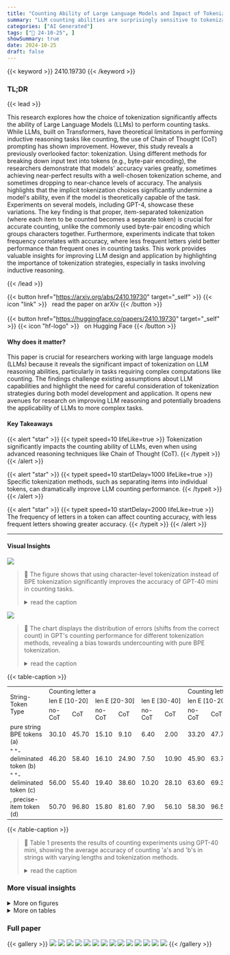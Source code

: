 ```yaml
---
title: "Counting Ability of Large Language Models and Impact of Tokenization"
summary: "LLM counting abilities are surprisingly sensitive to tokenization;  carefully crafted tokenization strategies significantly improve accuracy, bridging the gap between theory and practice."
categories: ["AI Generated"]
tags: ["🔖 24-10-25", ]
showSummary: true
date: 2024-10-25
draft: false
---
```


{{< keyword >}} 2410.19730 {{< /keyword >}}

### TL;DR


{{< lead >}}

This research explores how the choice of tokenization significantly affects the ability of Large Language Models (LLMs) to perform counting tasks.  While LLMs, built on Transformers, have theoretical limitations in performing inductive reasoning tasks like counting, the use of Chain of Thought (CoT) prompting has shown improvement. However, this study reveals a previously overlooked factor: tokenization.  Using different methods for breaking down input text into tokens (e.g., byte-pair encoding), the researchers demonstrate that models' accuracy varies greatly, sometimes achieving near-perfect results with a well-chosen tokenization scheme, and sometimes dropping to near-chance levels of accuracy.  The analysis highlights that the implicit tokenization choices significantly undermine a model's ability, even if the model is theoretically capable of the task.  Experiments on several models, including GPT-4, showcase these variations. The key finding is that proper, item-separated tokenization (where each item to be counted becomes a separate token) is crucial for accurate counting, unlike the commonly used byte-pair encoding which groups characters together. Furthermore, experiments indicate that token frequency correlates with accuracy, where less frequent letters yield better performance than frequent ones in counting tasks. This work provides valuable insights for improving LLM design and application by highlighting the importance of tokenization strategies, especially in tasks involving inductive reasoning.

{{< /lead >}}


{{< button href="https://arxiv.org/abs/2410.19730" target="_self" >}}
{{< icon "link" >}} &nbsp; read the paper on arXiv
{{< /button >}}
<br><br>
{{< button href="https://huggingface.co/papers/2410.19730" target="_self" >}}
{{< icon "hf-logo" >}} &nbsp; on Hugging Face
{{< /button >}}

#### Why does it matter?
This paper is crucial for researchers working with large language models (LLMs) because it reveals the significant impact of tokenization on LLM reasoning abilities, particularly in tasks requiring complex computations like counting.  The findings challenge existing assumptions about LLM capabilities and highlight the need for careful consideration of tokenization strategies during both model development and application.  It opens new avenues for research on improving LLM reasoning and potentially broadens the applicability of LLMs to more complex tasks.
#### Key Takeaways

{{< alert "star" >}}
{{< typeit speed=10 lifeLike=true >}} Tokenization significantly impacts the counting ability of LLMs, even when using advanced reasoning techniques like Chain of Thought (CoT). {{< /typeit >}}
{{< /alert >}}

{{< alert "star" >}}
{{< typeit speed=10 startDelay=1000 lifeLike=true >}} Specific tokenization methods, such as separating items into individual tokens, can dramatically improve LLM counting performance. {{< /typeit >}}
{{< /alert >}}

{{< alert "star" >}}
{{< typeit speed=10 startDelay=2000 lifeLike=true >}} The frequency of letters in a token can affect counting accuracy, with less frequent letters showing greater accuracy. {{< /typeit >}}
{{< /alert >}}

------
#### Visual Insights



![](https://ai-paper-reviewer.com/2410.19730/figures_1_0.png)

> 🔼 The figure shows that using character-level tokenization instead of BPE tokenization significantly improves the accuracy of GPT-40 mini in counting tasks.
> <details>
> <summary>read the caption</summary>
> Figure 1: Experimental results on average counting accuracy based on different tokenization choices, using GPT-40 mini. Our approach treats the model as a black-box, manipulating BPE tokenizers to function differently through carefully engineered string formats.
> </details>





![](https://ai-paper-reviewer.com/2410.19730/charts_7_0.png)

> 🔼 The chart displays the distribution of errors (shifts from the correct count) in GPT's counting performance for different tokenization methods, revealing a bias towards undercounting with pure BPE tokenization.
> <details>
> <summary>read the caption</summary>
> Figure 4: Distribution of shift from correct count to GPT-calculated count, for each type of string-token fomrat (a), (b), (c) and (d) in order. The statsiticas show the results for letter a at length range [30, 40], as this range the error rate is high. We only calculate the shift when error is made, as correct counting instance does not have any shift.
> </details>





{{< table-caption >}}
<table id='0' style='font-size:14px'><tr><td rowspan="3">String-Token Type</td><td colspan="6">Counting letter a</td><td colspan="6">Counting letter b</td></tr><tr><td colspan="2">len E [10-20]</td><td colspan="2">len E [20-30]</td><td colspan="2">len E [30-40]</td><td colspan="2">len E [10-20]</td><td colspan="2">len E [20-30]</td><td colspan="2">len E [30-40]</td></tr><tr><td>no-CoT</td><td>CoT</td><td>no-CoT</td><td>CoT</td><td>no-CoT</td><td>CoT</td><td>no-CoT</td><td>CoT</td><td>no-CoT</td><td>CoT</td><td>no-CoT</td><td>CoT</td></tr><tr><td>pure string BPE tokens (a)</td><td>30.10</td><td>45.70</td><td>15.10</td><td>9.10</td><td>6.40</td><td>2.00</td><td>33.20</td><td>47.70</td><td>14.00</td><td>9.40</td><td>3.80</td><td>2.70</td></tr><tr><td>" "-deliminated token (b)</td><td>46.20</td><td>58.40</td><td>16.10</td><td>24.90</td><td>7.50</td><td>10.90</td><td>45.90</td><td>63.70</td><td>17.60</td><td>34.00</td><td>5.60</td><td>18.60</td></tr><tr><td>" "-deliminated token (c)</td><td>56.00</td><td>55.40</td><td>19.40</td><td>38.60</td><td>10.20</td><td>28.10</td><td>63.60</td><td>69.30</td><td>32.80</td><td>56.10</td><td>13.90</td><td>42.30</td></tr><tr><td>, precise-item token (d)</td><td>50.70</td><td>96.80</td><td>15.80</td><td>81.60</td><td>7.90</td><td>56.10</td><td>58.30</td><td>96.50</td><td>30.20</td><td>90.00</td><td>12.60</td><td>70.80</td></tr></table>{{< /table-caption >}}

> 🔼 Table 1 presents the results of counting experiments using GPT-40 mini, showing the average accuracy of counting 'a's and 'b's in strings with varying lengths and tokenization methods.
> <details>
> <summary>read the caption</summary>
> Table 1: Resulst of counting as and bs in string consisting of letter a and b, using GPT-40-mini API. Numbers indicate the average accuracy (%) over 1000 random generated instances.
> </details>



### More visual insights

<details>
<summary>More on figures
</summary>


![](https://ai-paper-reviewer.com/2410.19730/figures_4_0.png)

> 🔼 The figure illustrates the inductive counting process performed by humans, recurrent neural networks (RNNs), and large language models (LLMs) using chain-of-thought (CoT).
> <details>
> <summary>read the caption</summary>
> Figure 2: Illustration of inductive counting as performed by humans, RNNs, and LLMs with CoT, respectively.
> </details>



![](https://ai-paper-reviewer.com/2410.19730/figures_4_1.png)

> 🔼 The figure illustrates the inductive counting process performed by humans, recurrent neural networks (RNNs), and large language models (LLMs) using Chain of Thought (CoT).
> <details>
> <summary>read the caption</summary>
> Figure 2: Illustration of inductive counting as performed by humans, RNNs, and LLMs with CoT, respectively.
> </details>



![](https://ai-paper-reviewer.com/2410.19730/figures_8_0.png)

> 🔼 Figure 5 shows a pairwise comparison of counting accuracy for different letter pairs (a,b and e,z) across various string tokenization methods and CoT conditions.
> <details>
> <summary>read the caption</summary>
> Figure 5: Pairwise comparison of counting accuracy for different letters in strings. The left plot shows the distribution of accuracy for a and b in ab strings, with each dot representing the average accuracy for a in a given CoT case (e.g., spaced-string in the [10,20] range), connected to the corresponding accuracy for b in the same setting. The right plot illustrates a similar case for e and z in ez strings. Note: The y-axis limit exceeds [0,1] as the distribution is calculated based on variance and mean, with larger variance pushing the upper bound of the confidence interval beyond the maximum value.
> </details>



![](https://ai-paper-reviewer.com/2410.19730/figures_14_0.png)

> 🔼 The figure shows four different ways of formatting strings for counting tasks, demonstrating how different tokenization methods impact the ability of large language models to count.
> <details>
> <summary>read the caption</summary>
> Figure 3: Four types of string formatting used for counting tasks to manipulate tokenization in LLMs. Examples in the figure are tokenized using the GPT-40 tokenizer. Each string-token type is labeled as (a), (b), (c), and (d) in the diagram. Note that changing the format does not alter the fundamental nature or difficulty of the counting task.
> </details>



</details>




<details>
<summary>More on tables
</summary>


{{< table-caption >}}
<table id='2' style='font-size:14px'><tr><td rowspan="3">String-Token Type</td><td colspan="6">Counting letter e</td><td colspan="6">Counting letter z</td></tr><tr><td colspan="2">len E [10-20]</td><td colspan="2">len E [20-30]</td><td colspan="2">len E [30-40]</td><td colspan="2">len E [10-20]</td><td colspan="2">len E [20-30]</td><td colspan="2">len E [30-40]</td></tr><tr><td>no-CoT</td><td>CoT</td><td>no-CoT</td><td>CoT</td><td>no-CoT</td><td>CoT</td><td>no-CoT</td><td>CoT</td><td>no-CoT</td><td>CoT</td><td>no-CoT</td><td>CoT</td></tr><tr><td>pure string BPE tokens (a)</td><td>26.60</td><td>55.20</td><td>19.80</td><td>12.20</td><td>11.40</td><td>2.10</td><td>31.10</td><td>59.10</td><td>11.70</td><td>22.10</td><td>4.60</td><td>7.30</td></tr><tr><td>" "-deliminated token (b)</td><td>41.00</td><td>52.90</td><td>23.90</td><td>28.20</td><td>13.00</td><td>16.00</td><td>45.30</td><td>63.90</td><td>16.60</td><td>46.20</td><td>6.80</td><td>29.50</td></tr><tr><td>" " -deliminated token (c) ,</td><td>45.50</td><td>64.20</td><td>27.40</td><td>44.20</td><td>18.00</td><td>27.60</td><td>56.20</td><td>73.60</td><td>28.20</td><td>55.60</td><td>13.90</td><td>41.90</td></tr><tr><td>precise-item token (d)</td><td>60.10</td><td>97.70</td><td>32.50</td><td>89.30</td><td>15.30</td><td>70.70</td><td>60.60</td><td>98.40</td><td>30.60</td><td>93.80</td><td>13.30</td><td>74.80</td></tr></table>{{< /table-caption >}}
> 🔼 Table 2 presents the results of counting the occurrences of the letters 'e' and 'z' in strings of varying lengths, using four different tokenization methods and with/without chain-of-thought prompting, based on GPT-40-mini model.
> <details>
> <summary>read the caption</summary>
> Table 2: Resulst of counting es and zs in string consisting of letter e and z, using GPT-40-mini model.
> </details>

{{< table-caption >}}
<table id='4' style='font-size:14px'><tr><td>string-token</td><td colspan="2">len E [10-20]</td><td colspan="2">len E [20-30]</td><td colspan="2">len E [30-40]</td></tr><tr><td>type</td><td>count a</td><td>count b</td><td>count a</td><td>count b</td><td>count a</td><td>count b</td></tr><tr><td>(a)</td><td>86.30</td><td>86.20</td><td>62.40</td><td>65.20</td><td>50.60</td><td>54.40</td></tr><tr><td>(b)</td><td>90.60</td><td>94.00</td><td>80.40</td><td>87.50</td><td>76.10</td><td>79.60</td></tr><tr><td>(c)</td><td>94.90</td><td>97.70</td><td>92.80</td><td>97.90</td><td>91.40</td><td>94.20</td></tr><tr><td>(d)</td><td>93.00</td><td>94.20</td><td>87.80</td><td>91.00</td><td>87.30</td><td>89.80</td></tr></table>{{< /table-caption >}}
> 🔼 Table 3 presents Claude-3.5-sonnet API counting results using supervised CoT for strings with varying lengths and different tokenization types.
> <details>
> <summary>read the caption</summary>
> Table 3: Counting results on strings with letter a and b, using Claude-3.5-sonnet API. All results are using supervised CoT (Zhang and Ding, 2024), with same prompt for GPT-40-mini.
> </details>

{{< table-caption >}}
<br><table id='5' style='font-size:14px'><tr><td rowspan="2">String-Token Type</td><td colspan="4">len E [80, 100]</td></tr><tr><td>Z</td><td>b</td><td>r</td><td>e</td></tr><tr><td>(b)</td><td>14.50</td><td>13.60</td><td>8.90</td><td>8.40</td></tr><tr><td>(c)</td><td>36.00</td><td>36.60</td><td>28.30</td><td>24.30</td></tr><tr><td>(d)</td><td>61.60</td><td>60.20</td><td>54.10</td><td>51.90</td></tr><tr><td colspan="5">Letter Frequency</td></tr><tr><td>percentage</td><td>0.07</td><td>1.48</td><td>6.02</td><td>12.70</td></tr></table>{{< /table-caption >}}
> 🔼 The table presents the counting accuracy of four letters (z, b, r, e) with varying frequencies in human language using different tokenization methods.
> <details>
> <summary>read the caption</summary>
> Table 4: Counting performance of letters that have very different letter frequency in human language.
> </details>

{{< table-caption >}}
<table id='0' style='font-size:14px'><tr><td rowspan="2">String-token Type</td><td colspan="2">Counting a</td><td colspan="2">Counting b</td></tr><tr><td>Unsupervised-CoT</td><td>Supervised CoT</td><td>Unsupervised-CoT</td><td>Supervised CoT</td></tr><tr><td>(b)</td><td>8.40</td><td>10.90</td><td>20.70</td><td>18.60</td></tr><tr><td>(c)</td><td>24.00</td><td>28.10</td><td>29.30</td><td>42.30</td></tr><tr><td>(d)</td><td>34.90</td><td>56.10</td><td>42.70</td><td>70.80</td></tr></table>{{< /table-caption >}}
> 🔼 Table 5 presents counting experiment results in the length range of 30-40, comparing the performance of supervised and unsupervised chain-of-thought prompting methods.
> <details>
> <summary>read the caption</summary>
> Table 5: Counting experiments in the length range of 30-40 comparing Supervised CoT and Unsupervised CoT. The bolded font indicates the better performance in the pairwise comparison between Supervised and Unsupervised CoT.
> </details>

{{< table-caption >}}
<table id='17' style='font-size:16px'><tr><td>Prompt:</td></tr><tr><td>Determine the number of appearances of {substring} 's in the string below. Think step by step. Directly output 'Result: , followed by the counted number. Do not use bold font in the response. String: b b a a b b b a b b b b b a a a b b b b</td></tr><tr><td>Response:</td></tr><tr><td>Result (Experiment 2):</td></tr><tr><td>To determine the number of appearances of , a's in the given string, we will analyze the string step by step. 1. Let's first isolate the string and count the occurrences of the letter a' · The given string is: "b b a a b b b a b b b b b a a a b b b b" 2. We can count the 'a's by looking through the string or splitting it into individual elements to count: 、 The string has the following elements: b, b, a, a, b, b, b, a, b, b, b, b, b, a, a, a, b, b, b, b. 3. Now we count each , a' : - First occurrence: a (1) - Second occurrence: a (2) - Third occurrence: a (3) - Fourth occurrence: a (4) - Fifth occurrence: a (5) 4. Total occurrences of , a' : 5 Result: 5</td></tr><tr><td>Correct Answer: 6</td></tr></table>{{< /table-caption >}}
> 🔼 Table 1 presents the average accuracy of counting the letters 'a' and 'b' across different string lengths and tokenization methods using the GPT-40-mini API, with and without Chain-of-Thought (CoT).
> <details>
> <summary>read the caption</summary>
> Table 1: Resulst of counting as and bs in string consisting of letter a and b, using GPT-40-mini API. Numbers indicate the average accuracy (%) over 1000 random generated instances.
> </details>

{{< table-caption >}}
<table id='19' style='font-size:18px'><tr><td>Prompt:</td></tr><tr><td>Task: Count the number of occurrences of the substring 'a' in the given string step by step. Do not use bold font in the response. Instructions: Iterate through the string and count each occurrence of the substring. Use a counter to keep track of how many times the substring appears. Output your step-by-step counting process. Conclude with: 'Result: , followed by the number. String: bbaabbbabbbbbaaabbbb Response:</td></tr><tr><td>Result (Experiment 1): Let's go through the string "bbaabbbabbbbbaaabbbb" step by step to count the occurrences of the substring a , 1. Initialize a · counter to 0. 2. Start reading the string from the first character. - Character 1: 'b' (no a , counter remains 0) - Character 2: 'b' (no 'a , counter remains 0) - Character 3: 'a' (found 'a' , increment counter to 1) - Character 4: 'a' (found a' , increment , , a  counter remains 2) - Character 7: 'b' (no , a , counter to 2) - Character 5: 'b' (no a , counter remains 2) - Character 6: 'b' (no , counter remains 2) - Character 8: 'a' (found 'a' , increment counter to 3) - Character 9: 'b' (no 'a' , counter remains 3) - Character 10: 'b' (no 'a' · counter remains 3) - Character 11: 'b' (no 'a  counter remains 3) - Character 12: 'b' (no 'a' , counter remains 3) - Character 13: 'a' (found 'a' · increment counter to 4) - Character 14: 'a' (found 'a' · increment counter to 5) - Character 15: 'b' (no a , counter remains 5) - Character 16: 'b' (no a , counter remains 5) - Character 17: 'b' (no  a , counter remains 5) - Character 18: 'b' (no 'a' counter remains 5) 3. End of the string reached. Result: 5</td></tr><tr><td>Correct Answer: 6</td></tr></table>{{< /table-caption >}}
> 🔼 Table 1 presents the average accuracy of counting the letters 'a' and 'b' in strings of varying lengths (10-20, 20-30, and 30-40 characters) and tokenization types using GPT-40-mini, with and without Chain of Thought prompting.
> <details>
> <summary>read the caption</summary>
> Table 1: Resulst of counting as and bs in string consisting of letter a and b, using GPT-40-mini API. Numbers indicate the average accuracy (%) over 1000 random generated instances.
> </details>

</details>


### Full paper

{{< gallery >}}
<img src="https://ai-paper-reviewer.com/2410.19730/1.png" class="grid-w50 md:grid-w33 xl:grid-w25" />
<img src="https://ai-paper-reviewer.com/2410.19730/2.png" class="grid-w50 md:grid-w33 xl:grid-w25" />
<img src="https://ai-paper-reviewer.com/2410.19730/3.png" class="grid-w50 md:grid-w33 xl:grid-w25" />
<img src="https://ai-paper-reviewer.com/2410.19730/4.png" class="grid-w50 md:grid-w33 xl:grid-w25" />
<img src="https://ai-paper-reviewer.com/2410.19730/5.png" class="grid-w50 md:grid-w33 xl:grid-w25" />
<img src="https://ai-paper-reviewer.com/2410.19730/6.png" class="grid-w50 md:grid-w33 xl:grid-w25" />
<img src="https://ai-paper-reviewer.com/2410.19730/7.png" class="grid-w50 md:grid-w33 xl:grid-w25" />
<img src="https://ai-paper-reviewer.com/2410.19730/8.png" class="grid-w50 md:grid-w33 xl:grid-w25" />
<img src="https://ai-paper-reviewer.com/2410.19730/9.png" class="grid-w50 md:grid-w33 xl:grid-w25" />
<img src="https://ai-paper-reviewer.com/2410.19730/10.png" class="grid-w50 md:grid-w33 xl:grid-w25" />
<img src="https://ai-paper-reviewer.com/2410.19730/11.png" class="grid-w50 md:grid-w33 xl:grid-w25" />
<img src="https://ai-paper-reviewer.com/2410.19730/12.png" class="grid-w50 md:grid-w33 xl:grid-w25" />
<img src="https://ai-paper-reviewer.com/2410.19730/13.png" class="grid-w50 md:grid-w33 xl:grid-w25" />
<img src="https://ai-paper-reviewer.com/2410.19730/14.png" class="grid-w50 md:grid-w33 xl:grid-w25" />
{{< /gallery >}}